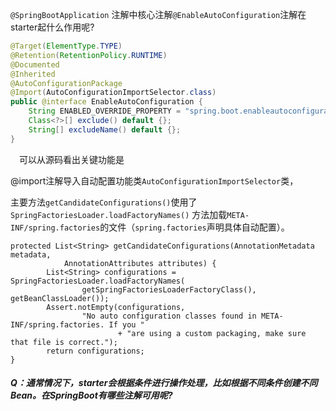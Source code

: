 `@SpringBootApplication` 注解中核心注解`@EnableAutoConfiguration`注解在starter起什么作用呢?

```java
@Target(ElementType.TYPE)
@Retention(RetentionPolicy.RUNTIME)
@Documented
@Inherited
@AutoConfigurationPackage
@Import(AutoConfigurationImportSelector.class)
public @interface EnableAutoConfiguration {
	String ENABLED_OVERRIDE_PROPERTY = "spring.boot.enableautoconfiguration";
	Class<?>[] exclude() default {};
	String[] excludeName() default {};
}
```

 可以从源码看出关键功能是

@import注解导入自动配置功能类`AutoConfigurationImportSelector`类，

主要方法`getCandidateConfigurations()`使用了`SpringFactoriesLoader.loadFactoryNames()`
方法加载`META-INF/spring.factories`的文件（`spring.factories`声明具体自动配置）。

```
protected List<String> getCandidateConfigurations(AnnotationMetadata metadata,
			AnnotationAttributes attributes) {
		List<String> configurations = SpringFactoriesLoader.loadFactoryNames(
				getSpringFactoriesLoaderFactoryClass(), getBeanClassLoader());
		Assert.notEmpty(configurations,
				"No auto configuration classes found in META-INF/spring.factories. If you "
						+ "are using a custom packaging, make sure that file is correct.");
		return configurations;
}
```

##### Q：通常情况下，starter会根据条件进行操作处理，比如根据不同条件创建不同Bean。在SpringBoot有哪些注解可用呢?

